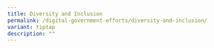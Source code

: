 ```yaml
---
title: Diversity and Inclusion
permalink: /digital-government-efforts/diversity-and-inclusion/
variant: tiptap
description: ""
---
```

